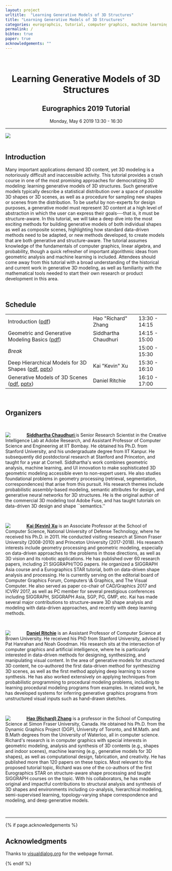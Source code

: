 ```yaml
---
layout: project
urltitle:  "Learning Generative Models of 3D Structures"
title: "Learning Generative Models of 3D Structures"
categories: eurographcis, tutorial, computer graphics, machine learning, machine learning
permalink: /
bibtex: true
paper: true
acknowledgements: ""
---
```


<br>
<div class="row">
  <div class="col-xs-12">
    <center><h1>Learning Generative Models of 3D Structures</h1></center>
    <center><h2>Eurographics 2019 Tutorial</h2></center>
    <center>Monday, May 6 2019 13:30 - 16:30</center>
  </div>
</div>

<hr>

<div class="row" id="intro">
  <div class="col-md-12">
    <img src="{{ "/static/img/splash.jpg" | prepend:site.baseurl }}">
  </div>
</div>

<br>
<div class="row" id="schedule">
  <div class="col-xs-12">
    <h2>Introduction</h2>
  </div>
</div>
<div class="row">
  <div class="col-xs-12">
    <p>
      Many important applications demand 3D content, yet 3D modeling is a notoriously difficult and inaccessible activity. This tutorial provides a crash course in one of the most promising approaches for democratizing 3D modeling: learning generative models of 3D structures. Such generative models typically describe a statistical distribution over a space of possible 3D shapes or 3D scenes, as well as a procedure for sampling new shapes or scenes from the distribution. To be useful by non-experts for design purposes, a generative model must represent 3D content at a high level of abstraction in which the user can express their goals---that is, it must be structure-aware. In this tutorial, we will take a deep dive into the most exciting methods for building generative models of both individual shapes as well as composite scenes, highlighting how standard data-driven methods need to be adapted, or new methods developed, to create models that are both generative and structure-aware. The tutorial assumes knowledge of the fundamentals of computer graphics, linear algebra, and probability, though a quick refresher of important algorithmic ideas from geometric analysis and machine learning is included. Attendees should come away from this tutorial with a broad understanding of the historical and current work in generative 3D modeling, as well as familiarity with the mathematical tools needed to start their own research or product development in this area.
    </p>
  </div>
</div> <br>   


<div class="row" id="resources">
  <div class="col-xs-12">
    <h2>Schedule</h2>
  </div>
</div>
<div class="row">
  <div class="col-xs-12">
     <table class="table table-striped">
      <tbody>
        <tr>
          <td>Introduction (<a href='https://drive.google.com/open?id=1EoDcJTWZpsvzgogiHxBAVN7fzXF_Y4mS'>pdf</a>)</td>
          <td>Hao "Richard" Zhang</td>
          <td>13:30 - 14:15</td>
        </tr>
        <tr>
          <td>Geometric and Generative Modeling Basics (<a href='https://drive.google.com/open?id=1L25L_a_e_usBnI8zW-G_NbJ9UgLNJYKk'>pdf</a>)</td>
          <td>Siddhartha Chaudhuri</td>
          <td>14:15 - 15:00</td>
        </tr>
        <tr>
          <td><i>Break</i></td>
          <td></td>
          <td>15:00 - 15:30</td>
        </tr>
        <tr>
          <td>Deep Hierarchical Models for 3D Shapes (<a href='https://drive.google.com/open?id=1ZBMIzpVGqS6eHagP8svaBTsgCCxaAYAs'>pdf</a>, <a href='https://drive.google.com/open?id=1UfnTIouKUlmeJwXXcfhmQg3B7bnZ6cFg'>pptx</a>)</td>
          <td>Kai "Kevin" Xu</td>
          <td>15:30 - 16:10</td>
        </tr>
        <tr>
          <td>Generative Models of 3D Scenes (<a href='https://drive.google.com/open?id=1fa9CZH50YdIzcWq179lozxoyWi1bb615'>pdf</a>, <a href='https://drive.google.com/open?id=14fB8RYOGWiWt165Ou55l9j35yORV1fXa'>pptx</a>)</td>
          <td>Daniel Ritchie</td>
          <td>16:10 - 17:00</td>
        </tr>
      </tbody>
    </table>
  </div>
</div>

<!-- <br>
<div class="row" id="organizers">
  <div class="col-xs-12">
    <h2>Resources</h2>
  </div>
</div>
<div class="row">
  <div class="col-xs-12">
    <table class="table table-striped">
      <tbody>
        <tr>
          <td>Course notes (Coming soon)</td>
        </tr>
        <tr>
          <td>Course slides (Coming soon)</td>
        </tr>
      </tbody>
    </table>
  </div>
</div> -->

<br>
<div class="row">
  <div class="col-xs-12">
    <h2>Organizers</h2>
  </div>
</div><br>

<div class="row">
  <div class="col-md-12">
    <a href="https://www.cse.iitb.ac.in/~sidch/"><img class="people-pic" style="float:left;margin-right:50px;" src="{{ "/static/img/people/sid.png" | prepend:site.baseurl }}"></a>
    <p>
      <b><a href="https://www.cse.iitb.ac.in/~sidch/">Siddhartha Chaudhuri </a></b> is Senior Research Scientist in the Creative Intelligence Lab at Adobe Research, and Assistant Professor of Computer Science and Engineering at IIT Bombay. He obtained his Ph.D. from Stanford University, and his undergraduate degree from IIT Kanpur. He subsequently did postdoctoral research at Stanford and Princeton, and taught for a year at Cornell. Siddhartha's work combines geometric analysis, machine learning, and UI innovation to make sophisticated 3D geometric modeling accessible even to non-expert users. He also studies foundational problems in geometry processing (retrieval, segmentation, correspondences) that arise from this pursuit. His research themes include probabilistic assembly-based modeling, semantic attributes for design, and generative neural networks for 3D structures. He is the original author of the commercial 3D modeling tool Adobe Fuse, and has taught tutorials on data-driven 3D design and shape ``semantics.''
    </p>
  </div>
</div><br>

<div class="row">
  <div class="col-md-12">
    <a href="http://kevinkaixu.net/"><img class="people-pic" style="float:left;margin-right:50px;" src="{{ "/static/img/people/kevin.png" | prepend:site.baseurl }}"></a>
    <p>
      <b><a href="http://kevinkaixu.net/">Kai (Kevin) Xu</a></b> is an Associate Professor at the School of Computer Science, National University of Defense Technology, where he received his Ph.D. in 2011. He conducted visiting research at Simon Fraser University (2008-2010) and Princeton University (2017-2018). His research interests include geometry processing and geometric modeling, especially on data-driven approaches to the problems in those directions, as well as 3D vision and its robotic applications. He has published over 60 research papers, including 21 SIGGRAPH/TOG papers. He organized a SIGGRAPH Asia course and a Eurographics STAR tutorial, both on data-driven shape analysis and processing. He is currently serving on the editorial board of Computer Graphics Forum, Computers \& Graphics, and The Visual Computer. He also served as paper co-chair of CAD/Graphics 2017 and ICVRV 2017, as well as PC member for several prestigious conferences including SIGGRAPH, SIGGRAPH Asia, SGP, PG, GMP, etc. Kai has made several major contributions to structure-aware 3D shape analysis and modeling with data-driven approaches, and recently with deep learning methods.
    </p>
  </div>
</div><br>

<div class="row">
  <div class="col-md-12">
    <a href="https://dritchie.github.io/"><img class="people-pic" style="float:left;margin-right:50px;" src="{{ "/static/img/people/daniel.png" | prepend:site.baseurl }}"></a>
    <p>
      <b><a href="https://dritchie.github.io/">Daniel Ritchie</a></b> is an Assistant Professor of Computer Science at Brown University. He received his PhD from Stanford University, advised by Pat Hanrahan and Noah Goodman. His research sits at the intersection of computer graphics and artificial intelligence, where he is particularly interested in data-driven methods for designing, synthesizing, and manipulating visual content. In the area of generative models for structured 3D content, he co-authored the first data-driven method for synthesizing 3D scenes, as well as the first method applying deep learning to scene synthesis. He has also worked extensively on applying techniques from probabilistic programming to procedural modeling problems, including to learning procedural modeling programs from examples. In related work, he has developed systems for inferring generative graphics programs from unstructured visual inputs such as hand-drawn sketches.
    </p>
  </div>
</div><br>

<div class="row">
  <div class="col-md-12">
    <a href="http://www.cs.sfu.ca/~haoz/"><img class="people-pic" style="float:left;margin-right:50px;" src="{{ "/static/img/people/richard.png" | prepend:site.baseurl }}"></a>
    <p>
      <b><a href="http://www.cs.sfu.ca/~haoz/">Hao (Richard) Zhang</a></b> is a professor in the School of Computing Science at Simon Fraser University, Canada. He obtained his Ph.D. from the Dynamic Graphics Project (DGP), University of Toronto, and M.Math. and B.Math degrees from the University of Waterloo, all in computer science. Richard's research is in computer graphics with special interests in geometric modeling, analysis and synthesis of 3D contents (e.g., shapes and indoor scenes), machine learning (e.g., generative models for 3D shapes), as well as computational design, fabrication, and creativity. He has published more than 120 papers on these topics. Most relevant to the proposed tutorial topic, Richard was one of the co-authors of the first Eurographics STAR on structure-aware shape processing and taught SIGGRAPH courses on the topic. With his collaborators, he has made original and impactful contributions to structural analysis and synthesis of 3D shapes and environments including co-analysis, hierarchical modeling, semi-supervised learning, topology-varying shape correspondence and modeling, and deep generative models. 
    </p>
  </div>
</div><br>

<hr>

{% if page.acknowledgements %}
<div class="row">
  <div class="col-xs-12">
    <h2>Acknowledgments</h2>
  </div>
</div>
<a name="/acknowledgements"></a>
<div class="row">
  <div class="col-xs-12">
    <p>
      Thanks to <span style="color:#1a1aff;font-weight:400;"> <a href="https://visualdialog.org/">visualdialog.org</a></span> for the webpage format.
    </p>
  </div>
</div>
{% endif %}

<br>

